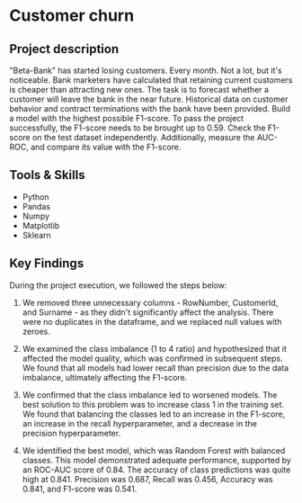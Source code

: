 # Customer churn

## Project description 
"Beta-Bank" has started losing customers. Every month. Not a lot, but it's noticeable. Bank marketers have calculated that retaining current customers is cheaper than attracting new ones. The task is to forecast whether a customer will leave the bank in the near future. Historical data on customer behavior and contract terminations with the bank have been provided. Build a model with the highest possible F1-score. To pass the project successfully, the F1-score needs to be brought up to 0.59. Check the F1-score on the test dataset independently. Additionally, measure the AUC-ROC, and compare its value with the F1-score.

## Tools & Skills
* Python
* Pandas
* Numpy
* Matplotlib
* Sklearn

## Key Findings

During the project execution, we followed the steps below:

1) We removed three unnecessary columns - RowNumber, CustomerId, and Surname - as they didn't significantly affect the analysis. There were no duplicates in the dataframe, and we replaced null values with zeroes.

2) We examined the class imbalance (1 to 4 ratio) and hypothesized that it affected the model quality, which was confirmed in subsequent steps. We found that all models had lower recall than precision due to the data imbalance, ultimately affecting the F1-score.

3) We confirmed that the class imbalance led to worsened models. The best solution to this problem was to increase class 1 in the training set. We found that balancing the classes led to an increase in the F1-score, an increase in the recall hyperparameter, and a decrease in the precision hyperparameter.

4) We identified the best model, which was Random Forest with balanced classes. This model demonstrated adequate performance, supported by an ROC-AUC score of 0.84. The accuracy of class predictions was quite high at 0.841. Precision was 0.687, Recall was 0.456, Accuracy was 0.841, and F1-score was 0.541.
